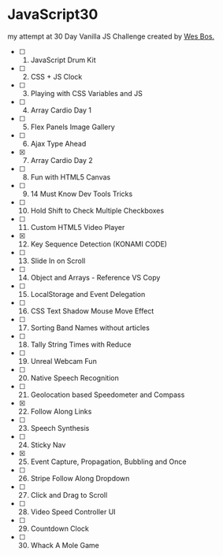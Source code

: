 # JavaScript30
my attempt at 30 Day Vanilla JS Challenge created by [Wes Bos.](https://javascript30.com/) 


- [ ] 1. JavaScript Drum Kit
- [ ] 2. CSS + JS Clock
- [ ] 3. Playing with CSS Variables and JS
- [ ] 4. Array Cardio Day 1
- [ ] 5. Flex Panels Image Gallery
- [ ] 6. Ajax Type Ahead
- [x] 7. Array Cardio Day 2
- [ ] 8. Fun with HTML5 Canvas
- [ ] 9. 14 Must Know Dev Tools Tricks
- [ ] 10. Hold Shift to Check Multiple Checkboxes
- [ ] 11. Custom HTML5 Video Player
- [x] 12. Key Sequence Detection (KONAMI CODE)
- [ ] 13. Slide In on Scroll
- [ ] 14. Object and Arrays - Reference VS Copy
- [ ] 15. LocalStorage and Event Delegation
- [ ] 16. CSS Text Shadow Mouse Move Effect
- [ ] 17. Sorting Band Names without articles
- [ ] 18. Tally String Times with Reduce
- [ ] 19. Unreal Webcam Fun
- [ ] 20. Native Speech Recognition
- [ ] 21. Geolocation based Speedometer and Compass
- [x] 22. Follow Along Links
- [ ] 23. Speech Synthesis
- [ ] 24. Sticky Nav
- [x] 25. Event Capture, Propagation, Bubbling and Once
- [ ] 26. Stripe Follow Along Dropdown
- [ ] 27. Click and Drag to Scroll
- [ ] 28. Video Speed Controller UI
- [ ] 29. Countdown Clock
- [ ] 30. Whack A Mole Game
